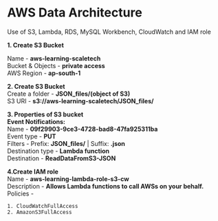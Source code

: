 
# AWS Data Architecture

Use of S3, Lambda, RDS, MySQL Workbench, CloudWatch and IAM role

**1. Create S3 Bucket**

Name - **aws-learning-scaletech**  
Bucket & Objects - **private access**  
AWS Region - **ap-south-1**  

**2. Create S3 Bucket**  
Create a folder - **JSON_files/(object of S3)**  
S3 URI - **s3://aws-learning-scaletech/JSON_files/**  

**3. Properties of S3 bucket**  
**Event Notifications:**  
Name - **09f29903-9ce3-4728-bad8-47fa925311ba**  
Event type - **PUT**  
Filters - Prefix: **JSON_files/** | Suffix: **.json**  
Destination type - **Lambda function**  
Destination - **ReadDataFromS3-JSON**

**4.Create IAM role**  
Name - **aws-learning-lambda-role-s3-cw**  
Description - **Allows Lambda functions to call AWSs on your behalf.**   
Policies - 

    1. CloudWatchFullAccess
    2. AmazonS3FullAccess

